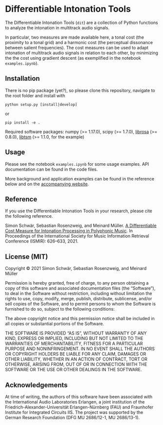 # Differentiable Intonation Tools

The Differentiable Intonation Tools (`dit`) are a collection of Python functions to analyze the intonation in multitrack audio signals.

In particular, two measures are made available here, a tonal cost (the proximity to a tonal grid) and a harmonic cost (the perceptual dissonance between salient frequencies). The cost measures can be used to adapt intonation of multitrack audio signals in relation to each other, by minimizing the the cost using gradient descent (as exemplified in the notebook `examples.ipynb`).


## Installation

There is no pip package (yet?), so please clone this repository, navigate to the root folder and install with
```
python setup.py [install|develop]
```
or
```
pip install -e .
```

Required software packages: numpy (>= 1.17.0), scipy (>= 1.7.0), [librosa](https://github.com/librosa/librosa) (>= 0.8.0), [libtsm](https://github.com/meinardmueller/libtsm) (>= 1.1.0, for the example)

## Usage

Please see the notebook `examples.ipynb` for some usage examples. API documentation can be found in the code files.

More background and application examples can be found in the reference below and on the [accompanying website](https://www.audiolabs-erlangen.de/resources/MIR/2021-ISMIR-IntonationCostMeasure).


## Reference

If you use the Differentiable Intonation Tools in your research, please cite the following reference.

Simon Schwär, Sebastian Rosenzweig, and Meinard Müller. [A Differentiable Cost Measure for Intonation Processing in Polyphonic Music](https://archives.ismir.net/ismir2021/paper/000078.pdf). In Proceedings of the International Society for Music Information Retrieval Conference (ISMIR): 626–633, 2021.


## License (MIT)

Copyright © 2021 Simon Schwär, Sebastian Rosenzweig, and Meinard Müller

Permission is hereby granted, free of charge, to any person obtaining a copy of this software and associated documentation files (the “Software”), to deal in the Software without restriction, including without limitation the rights to use, copy, modify, merge, publish, distribute, sublicense, and/or sell copies of the Software, and to permit persons to whom the Software is furnished to do so, subject to the following conditions:

The above copyright notice and this permission notice shall be included in all copies or substantial portions of the Software.

THE SOFTWARE IS PROVIDED “AS IS”, WITHOUT WARRANTY OF ANY KIND, EXPRESS OR IMPLIED, INCLUDING BUT NOT LIMITED TO THE WARRANTIES OF MERCHANTABILITY, FITNESS FOR A PARTICULAR PURPOSE AND NONINFRINGEMENT. IN NO EVENT SHALL THE AUTHORS OR COPYRIGHT HOLDERS BE LIABLE FOR ANY CLAIM, DAMAGES OR OTHER LIABILITY, WHETHER IN AN ACTION OF CONTRACT, TORT OR OTHERWISE, ARISING FROM, OUT OF OR IN CONNECTION WITH THE SOFTWARE OR THE USE OR OTHER DEALINGS IN THE SOFTWARE.


## Acknowledgements

At time of writing, the authors of this software have been associated with the International Audio Laboratories Erlangen, a joint institution of the Friedrich-Alexander-Universität Erlangen-Nürnberg (FAU) and Fraunhofer Institute for Integrated Circuits IIS. The project was supported by the German Research Foundation (DFG MU 2686/12-1, MU 2686/13-1).

